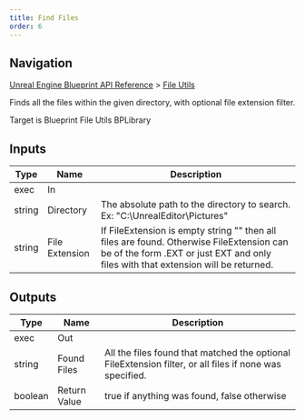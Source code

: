 ```yaml
---
title: Find Files
order: 6
---
```

## Navigation

[Unreal Engine Blueprint API Reference](https://dev.epicgames.com/documentation/en-us/unreal-engine/BlueprintAPI) > [File Utils](https://dev.epicgames.com/documentation/en-us/unreal-engine/BlueprintAPI/FileUtils)

Finds all the files within the given directory, with optional file extension filter.

Target is Blueprint File Utils BPLibrary

## Inputs

| Type | Name | Description |
| --- | --- | --- |
| exec | In |  |
| string | Directory | The absolute path to the directory to search. Ex: "C:\\UnrealEditor\\Pictures" |
| string | File Extension | If FileExtension is empty string "" then all files are found. Otherwise FileExtension can be of the form .EXT or just EXT and only files with that extension will be returned. |

## Outputs

| Type | Name | Description |
| --- | --- | --- |
| exec | Out |  |
| string | Found Files | All the files found that matched the optional FileExtension filter, or all files if none was specified. |
| boolean | Return Value | true if anything was found, false otherwise |
